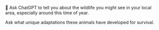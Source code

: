 🐺 Ask ChatGPT to tell you about the wildlife you might see in your local area, especially around this time of year. 

Ask what unique adaptations these animals have developed for survival.